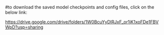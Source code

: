 #to download the saved model checkpoints and config files, click on the below link:

https://drive.google.com/drive/folders/1W0BcuYyDlRJxF_or1jK1xoFDe1FBVWpD?usp=sharing
